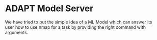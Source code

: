 # ADAPT Model Server

We have tried to put the simple idea of a ML Model which can answer its user how to use nmap for a task by providing the right command with arguments.